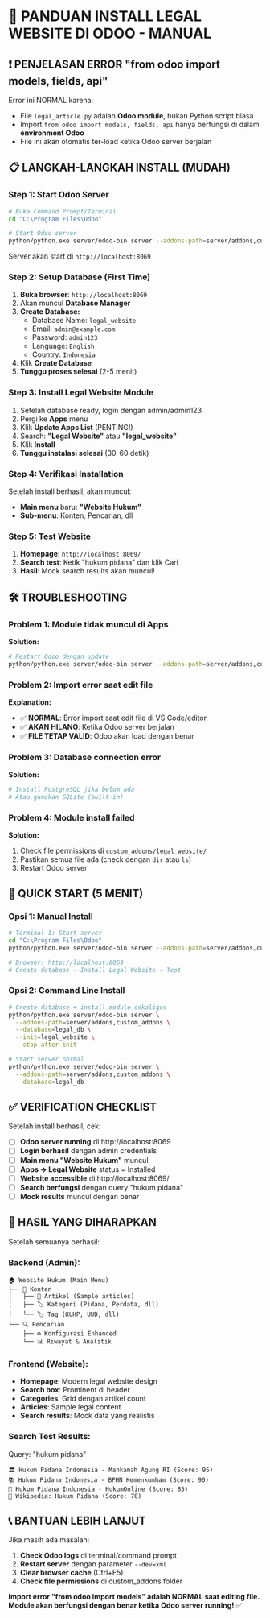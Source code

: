 # 🚀 PANDUAN INSTALL LEGAL WEBSITE DI ODOO - MANUAL

## ❗ PENJELASAN ERROR "from odoo import models, fields, api"

Error ini NORMAL karena:
- File `legal_article.py` adalah **Odoo module**, bukan Python script biasa
- Import `from odoo import models, fields, api` hanya berfungsi di dalam **environment Odoo**
- File ini akan otomatis ter-load ketika Odoo server berjalan

## 📋 LANGKAH-LANGKAH INSTALL (MUDAH)

### **Step 1: Start Odoo Server**
```bash
# Buka Command Prompt/Terminal
cd "C:\Program Files\Odoo"

# Start Odoo server
python/python.exe server/odoo-bin server --addons-path=server/addons,custom_addons
```

Server akan start di `http://localhost:8069`

### **Step 2: Setup Database (First Time)**
1. **Buka browser**: `http://localhost:8069`
2. Akan muncul **Database Manager**
3. **Create Database:**
   - Database Name: `legal_website`
   - Email: `admin@example.com` 
   - Password: `admin123`
   - Language: `English`
   - Country: `Indonesia`
4. Klik **Create Database**
5. **Tunggu proses selesai** (2-5 menit)

### **Step 3: Install Legal Website Module**
1. Setelah database ready, login dengan admin/admin123
2. Pergi ke **Apps** menu
3. Klik **Update Apps List** (PENTING!)
4. Search: **"Legal Website"** atau **"legal_website"**
5. Klik **Install**
6. **Tunggu instalasi selesai** (30-60 detik)

### **Step 4: Verifikasi Installation**
Setelah install berhasil, akan muncul:
- **Main menu** baru: **"Website Hukum"**
- **Sub-menu**: Konten, Pencarian, dll

### **Step 5: Test Website**
1. **Homepage**: `http://localhost:8069/` 
2. **Search test**: Ketik "hukum pidana" dan klik Cari
3. **Hasil**: Mock search results akan muncul!

## 🛠️ TROUBLESHOOTING

### **Problem 1: Module tidak muncul di Apps**
**Solution:**
```bash
# Restart Odoo dengan update
python/python.exe server/odoo-bin server --addons-path=server/addons,custom_addons --update=all --database=legal_website
```

### **Problem 2: Import error saat edit file**
**Explanation:**
- ✅ **NORMAL**: Error import saat edit file di VS Code/editor
- ✅ **AKAN HILANG**: Ketika Odoo server berjalan
- ✅ **FILE TETAP VALID**: Odoo akan load dengan benar

### **Problem 3: Database connection error**
**Solution:**
```bash
# Install PostgreSQL jika belum ada
# Atau gunakan SQLite (built-in)
```

### **Problem 4: Module install failed**
**Solution:**
1. Check file permissions di `custom_addons/legal_website/`
2. Pastikan semua file ada (check dengan `dir` atau `ls`)
3. Restart Odoo server

## 🎯 QUICK START (5 MENIT)

### **Opsi 1: Manual Install**
```bash
# Terminal 1: Start server
cd "C:\Program Files\Odoo"
python/python.exe server/odoo-bin server --addons-path=server/addons,custom_addons

# Browser: http://localhost:8069
# Create database → Install Legal Website → Test
```

### **Opsi 2: Command Line Install**
```bash
# Create database + install module sekaligus
python/python.exe server/odoo-bin server \
  --addons-path=server/addons,custom_addons \
  --database=legal_db \
  --init=legal_website \
  --stop-after-init

# Start server normal
python/python.exe server/odoo-bin server \
  --addons-path=server/addons,custom_addons \
  --database=legal_db
```

## ✅ VERIFICATION CHECKLIST

Setelah install berhasil, cek:

- [ ] **Odoo server running** di http://localhost:8069
- [ ] **Login berhasil** dengan admin credentials  
- [ ] **Main menu "Website Hukum"** muncul
- [ ] **Apps → Legal Website** status = Installed
- [ ] **Website accessible** di http://localhost:8069/
- [ ] **Search berfungsi** dengan query "hukum pidana"
- [ ] **Mock results** muncul dengan benar

## 🎉 HASIL YANG DIHARAPKAN

Setelah semuanya berhasil:

### **Backend (Admin):**
```
🏠 Website Hukum (Main Menu)
├── 📝 Konten
│   ├── 📄 Artikel (Sample articles)
│   ├── 🏷️ Kategori (Pidana, Perdata, dll)
│   └── 🏷️ Tag (KUHP, UUD, dll)
└── 🔍 Pencarian  
    ├── ⚙️ Konfigurasi Enhanced
    └── 📊 Riwayat & Analitik
```

### **Frontend (Website):**
- **Homepage**: Modern legal website design
- **Search box**: Prominent di header
- **Categories**: Grid dengan artikel count
- **Articles**: Sample legal content
- **Search results**: Mock data yang realistis

### **Search Test Results:**
Query: "hukum pidana"
```
🏛️ Hukum Pidana Indonesia - Mahkamah Agung RI (Score: 95)
📚 Hukum Pidana Indonesia - BPHN Kemenkumham (Score: 90)  
📰 Hukum Pidana Indonesia - HukumOnline (Score: 85)
📖 Wikipedia: Hukum Pidana (Score: 70)
```

## 📞 BANTUAN LEBIH LANJUT

Jika masih ada masalah:
1. **Check Odoo logs** di terminal/command prompt
2. **Restart server** dengan parameter `--dev=xml`
3. **Clear browser cache** (Ctrl+F5)
4. **Check file permissions** di custom_addons folder

**Import error "from odoo import models" adalah NORMAL saat editing file. Module akan berfungsi dengan benar ketika Odoo server running!** ✅
